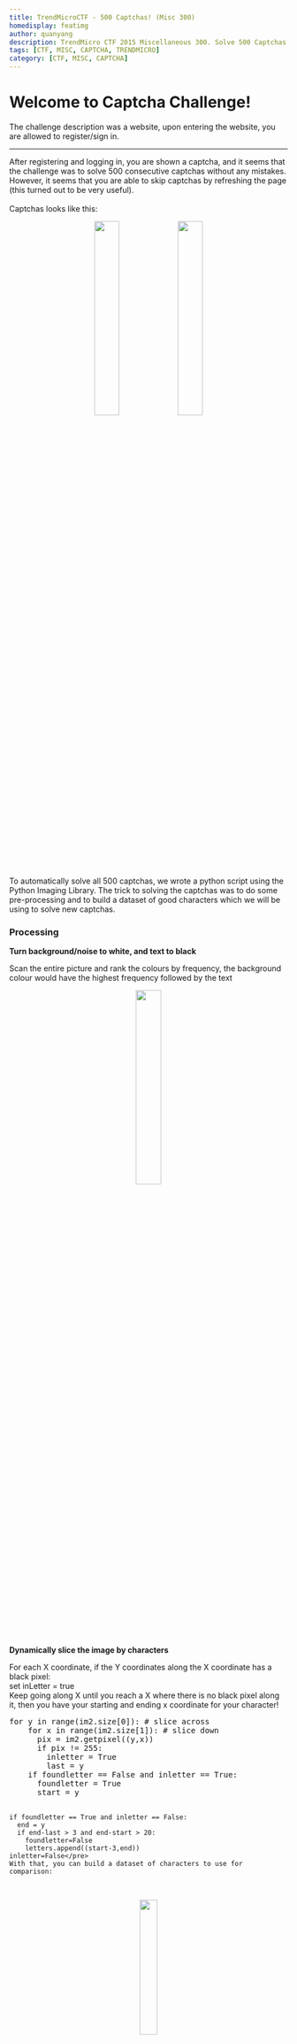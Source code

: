 ```yaml
---
title: TrendMicroCTF - 500 Captchas! (Misc 300)
homedisplay: featimg
author: quanyang
description: TrendMicro CTF 2015 Miscellaneous 300. Solve 500 Captchas.
tags: [CTF, MISC, CAPTCHA, TRENDMICRO]
category: [CTF, MISC, CAPTCHA]
--- 
```

<h1>Welcome to Captcha Challenge!</h1>
The challenge description was a website, upon entering the website, you are allowed to register/sign in.
<hr/>
	
<p>
	After registering and logging in, you are shown a captcha, and it seems that the challenge was to solve 500 consecutive captchas without any mistakes. However, it seems that you are able to skip captchas by refreshing the page (this turned out to be very useful).<br><br>
	Captchas looks like this:
</p><center><img src="/write-ups/img/res/captcha.png" width="30%" height="30%"><img src="/write-ups/img/res/captcha2.png" width="30%" height="30%"></center>
<p>
	To automatically solve all 500 captchas, we wrote a python script using the Python Imaging Library. The trick to solving the captchas was to do some pre-processing and to build a dataset of good characters which we will be using to solve new captchas.	
	<br>
	<h3>Processing</h3>
	<b>Turn background/noise to white, and text to black</b>
	<p>Scan the entire picture and rank the colours by frequency, the background colour would have the highest frequency followed by the text</p>
</p><center><img src="/write-ups/img/res/processed.jpg" width="30%" height="30%"></center>
<p>
	<b>Dynamically slice the image by characters</b>
	<p>For each X coordinate, if the Y coordinates along the X coordinate has a black pixel:<br/>
  		set inLetter = true<br/>
Keep going along X until you reach a X where there is no black pixel along it, then you have your starting and ending x coordinate for your character!
</p>
<pre>for y in range(im2.size[0]): # slice across
    for x in range(im2.size[1]): # slice down
      pix = im2.getpixel((y,x))
      if pix != 255:
        inletter = True
        last = y
    if foundletter == False and inletter == True:
      foundletter = True
      start = y

    if foundletter == True and inletter == False:
      end = y
      if end-last > 3 and end-start > 20:
        foundletter=False
        letters.append((start-3,end))
    inletter=False</pre>
    With that, you can build a dataset of characters to use for comparison:
</p><center><img src="/write-ups/img/res/dataset.png" width="25%" height="25%"></center>
<p>
	So now, we process new captchas similarly, and slice them up into characters for comparison with our dataset.<br/>
	The code for comparison is as follows:
	<pre>
class VectorCompare:
  def magnitude(self,concordance):
    total = 0
    for word,count in concordance.iteritems():
      total += count ** 2
    return math.sqrt(total)

  def relation(self,concordance1, concordance2):
    relevance = 0
    topvalue = 0
    for word, count in concordance1.iteritems():
      if concordance2.has_key(word):
        topvalue += count * concordance2[word]
    return topvalue / (self.magnitude(concordance1) * self.magnitude(concordance2))

def buildvector(im):
  d1 = {}

  count = 0
  for i in im.getdata():
    d1[count] = i
    count += 1

  return d1

def crack(img):
  im = img
  im = im.convert("RGBA")
  his = im.load()
  v = VectorCompare()

  imageset = []

  for img in os.listdir('./iconset4/'):
    temp = []
    if img != "Thumbs.db" and img != ".DS_Store": # windows check...
      imgs = Image.open("./iconset4/%s"%(img))
      imgs = imgs.convert("P")
      temp.append(buildvector(imgs))
    imageset.append({img[0:2]:temp})


  values = {}

  for y in xrange(im.size[1]):
      for x in xrange(im.size[0]):
        values[x,y] = his[x,y]

  count = {}
  for j,k in sorted(values.items(), key=itemgetter(1), reverse=True):
    if (k > 0 ):
      if k in count:
        count[k] = count[k]+1
      else:
        count[k] = 1

  a = sorted(count.items(), key=itemgetter(1), reverse=True)
  text = a[1][0]
  im2 = Image.new("P",im.size,255)


  for x in range(im.size[1]):
    for y in range(im.size[0]):
      pix = im.getpixel((y,x))
      if pix == text:
        pix = (0,0,0,0)
      else:
        pix = (255,255,255,255)
      im2.putpixel((y,x),pix[2])

  guessword = ""
  letters =[]
  inletter = False
  foundletter=False
  start = 0
  end = 0
  last = 0
  for y in range(im2.size[0]): # slice across
    for x in range(im2.size[1]): # slice down
      pix = im2.getpixel((y,x))
      if pix != 255:
        inletter = True
        last = y
    if foundletter == False and inletter == True:
      foundletter = True
      start = y

    if foundletter == True and inletter == False:
      end = y
      if end-last > 3 and end-start > 20:
        foundletter=False
        letters.append((start-3,end))
    inletter=False

  results = []
  for letter in letters:
    m = hashlib.md5()
    img4 = im2.crop(( letter[0] , 0, letter[1],im2.size[1] ))
    guess = []
    for image in imageset:
      for x,y in image.iteritems():
        if len(y) != 0:
          guess.append( ( v.relation(y[0],buildvector(img4)),x.decode('hex')) )
    guess.sort(reverse=True)
    results.append(guess[0])

  return results

def main():
  img= Image.open("image.png")
  print crack(img)
  
if __name__ == "__main__":
    main()</pre>
  To achieve a 100% accuracy, we need to reject certain solutions that contains risk, to do this, we reject a solution if any of the characters has a similarity score that is less that 0.99. With this, we were able to achieve a 100% accuracy with a rejection rate of ~1 per captcha.
  <center><img src="/write-ups/img/res/captcharesults.png" width="50%" height="50%"></center>
  </br>
  After about ~2 hours, our script finally solve all 500 captchas.
  <center><img src="/write-ups/img/res/flag.png" width="50%" height="50%"></center>
</p>

<br>
<p align="center">
	<b>TMCTF{217dae3fd34cee799658d4552e37827f}</b>
</p>

